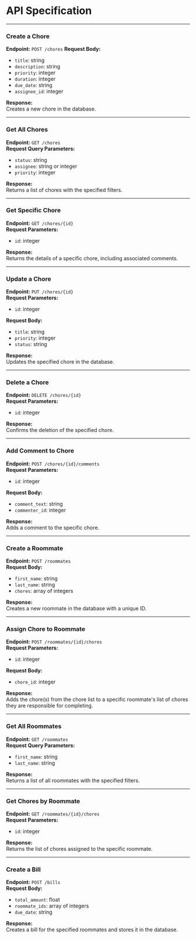 # API Specification

---

### Create a Chore

**Endpoint:** `POST /chores` 
**Request Body:**

- `title`: string
- `description`: string
- `priority`: integer
- `duration`: integer
- `due_date`: string
- `assignee_id`: integer

**Response:**  
Creates a new chore in the database.

---

### Get All Chores

**Endpoint:** `GET /chores`  
**Request Query Parameters:**

- `status`: string
- `assignee`: string or integer
- `priority`: integer

**Response:**  
Returns a list of chores with the specified filters.

---

### Get Specific Chore

**Endpoint:** `GET /chores/{id}`  
**Request Parameters:**

- `id`: integer

**Response:**  
Returns the details of a specific chore, including associated comments.

---

### Update a Chore

**Endpoint:** `PUT /chores/{id}`  
**Request Parameters:**

- `id`: integer

**Request Body:**

- `title`: string
- `priority`: integer
- `status`: string

**Response:**  
Updates the specified chore in the database.

---

### Delete a Chore

**Endpoint:** `DELETE /chores/{id}`  
**Request Parameters:**

- `id`: integer

**Response:**  
Confirms the deletion of the specified chore.

---

### Add Comment to Chore

**Endpoint:** `POST /chores/{id}/comments`  
**Request Parameters:**

- `id`: integer

**Request Body:**

- `comment_text`: string
- `commenter_id`: integer

**Response:**  
Adds a comment to the specific chore.

---

### Create a Roommate

**Endpoint:** `POST /roommates`  
**Request Body:**

- `first_name`: string
- `last_name`: string
- `chores`: array of integers

**Response:**  
Creates a new roommate in the database with a unique ID.

---

### Assign Chore to Roommate

**Endpoint:** `POST /roommates/{id}/chores`  
**Request Parameters:**

- `id`: integer

**Request Body:**

- `chore_id`: integer

**Response:**  
Adds the chore(s) from the chore list to a specific roommate's list of chores they are responsible for completing.

---

### Get All Roommates

**Endpoint:** `GET /roommates`  
**Request Query Parameters:**

- `first_name`: string
- `last_name`: string

**Response:**  
Returns a list of all roommates with the specified filters.

---

### Get Chores by Roommate

**Endpoint:** `GET /roommates/{id}/chores`  
**Request Parameters:**

- `id`: integer

**Response:**  
Returns the list of chores assigned to the specific roommate.

---

### Create a Bill

**Endpoint:** `POST /bills`  
**Request Body:**

- `total_amount`: float
- `roommate_ids`: array of integers
- `due_date`: string

**Response:**  
Creates a bill for the specified roommates and stores it in the database.
